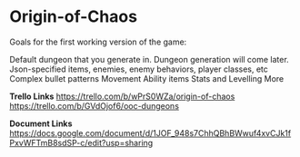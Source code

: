 # Origin-of-Chaos
 
Goals for the first working version of the game:

Default dungeon that you generate in. Dungeon generation will come later.
Json-specified items, enemies, enemy behaviors, player classes, etc
Complex bullet patterns
Movement
Ability items
Stats and Levelling
More

**Trello Links**
https://trello.com/b/wPrS0WZa/origin-of-chaos
https://trello.com/b/GVdOjof6/ooc-dungeons

**Document Links**
https://docs.google.com/document/d/1JOF_948s7ChhQBhBWwuf4xvCJk1fPxvWFTmB8sdSP-c/edit?usp=sharing
